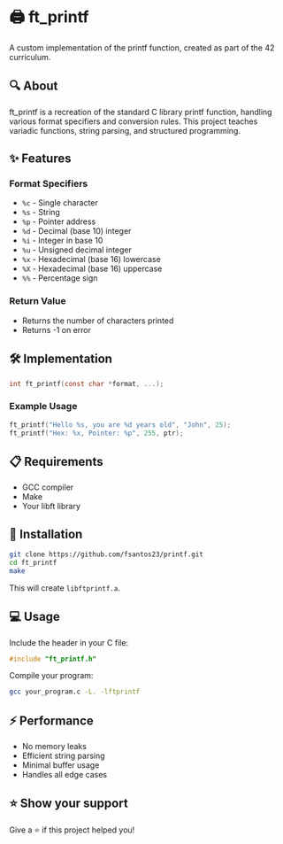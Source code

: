 # 🖨️ ft_printf

A custom implementation of the printf function, created as part of the 42 curriculum.

## 🔍 About

ft_printf is a recreation of the standard C library printf function, handling various format specifiers and conversion rules. This project teaches variadic functions, string parsing, and structured programming.

## ✨ Features

### Format Specifiers
- `%c` - Single character
- `%s` - String
- `%p` - Pointer address
- `%d` - Decimal (base 10) integer
- `%i` - Integer in base 10
- `%u` - Unsigned decimal integer
- `%x` - Hexadecimal (base 16) lowercase
- `%X` - Hexadecimal (base 16) uppercase
- `%%` - Percentage sign

### Return Value
- Returns the number of characters printed
- Returns -1 on error

## 🛠️ Implementation

```c
int ft_printf(const char *format, ...);
```

### Example Usage
```c
ft_printf("Hello %s, you are %d years old", "John", 25);
ft_printf("Hex: %x, Pointer: %p", 255, ptr);
```

## 📋 Requirements

- GCC compiler
- Make
- Your libft library

## 🚀 Installation

```bash
git clone https://github.com/fsantos23/printf.git
cd ft_printf
make
```

This will create `libftprintf.a`.

## 💻 Usage

Include the header in your C file:
```c
#include "ft_printf.h"
```

Compile your program:
```bash
gcc your_program.c -L. -lftprintf
```

## ⚡ Performance

- No memory leaks
- Efficient string parsing
- Minimal buffer usage
- Handles all edge cases

## ⭐ Show your support

Give a ⭐️ if this project helped you!
